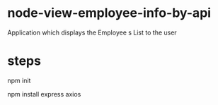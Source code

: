 # node-view-employee-info-by-api
Application which displays the Employee s List to the user

# steps
npm init

npm install express axios

